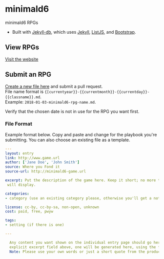 # minimald6

minimald6 RPGs

* Built with [Jekyll-db](https://github.com/rypan/jekyll-db), which uses [Jekyll](http://jekyllrb.com/), [ListJS](http://listjs.com/), and [Bootstrap](http://getbootstrap.com/).


## View RPGs
[Visit the website](https://yochaigal.github.io/minimald6/)

## Submit an RPG
[Create a new file here](https://github.com/yochaigal/minimald6/new/gh-pages/_posts) and submit a pull request.  
File name format is `{[currentyear}}-{{currentmonth}}-{{currentday}}-{{classname}}.md`.  
Example: `2018-01-03-minimald6-rpg-name.md`.

Verify that the chosen date is not in use for the RPG you want first.

### File Format
Example format below. Copy and paste and change for the playbook you're submitting. You can also choose an existing file as a template.

```yaml
---
layout: entry
link: http://www.game.url
author: ['Jane Doe', 'John Smith']
source: Where you Fond it
source-url: http://minimald6-game.url

excerpt: Put the description of the game here. Keep it short; no more than 200 characters
 will display.

categories:
- category (use an existing category please, otherwise you'll get a not-found)

license: cc-by, cc-by-sa, non-open, unknown
cost: paid, free, pwyw

tags:
- setting (if there is one)

---

  Any content you want shown on the individual entry page should go here. If you don't use an
  explicit excerpt field above, one will be generated here, using the first 200 characters.
  Note: Please use your own words or just a short quote from the product page.

```
